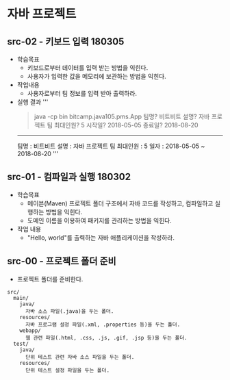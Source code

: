 # 자바 프로젝트 

## src-02 - 키보드 입력  180305
- 학습목표
  - 키보드로부터 데이터를 입력 받는 방법을 익힌다.
  - 사용자가 입력한 값을 메모리에 보관하는 방법을 익힌다.
- 작업내용
  - 사용자로부터 팀 정보를 입력 받아 출력하라.
- 실행 결과
'''
  > java -cp bin bitcamp.java105.pms.App
  팀명? 비트비트
  설명? 자바 프로젝트 팀
  최대인원? 5
  시작일? 2018-05-05
  종료일? 2018-08-20
  --------------------------
  팀명 : 비트비트
  설명 : 자바 프로젝트 팀
  최대인원 : 5
  일자 : 2018-05-05 ~ 2018-08-20
'''
  

## src-01 - 컴파일과 실행 180302
- 학습목표
  - 메이븐(Maven) 프로젝트 폴더 구조에서 자바 코드를 작성하고, 컴파일하고 실행하는 방법을 익힌다.
  - 도메인 이름을 이용하여 패키지를 관리하는 방법을 익힌다.
- 작업 내용
  - "Hello, world"를 출력하는 자바 애플리케이션을 작성하라.

## src-00 - 프로젝트 폴더 준비
- 프로젝트 폴더를 준비한다.
```
src/
  main/
    java/  
      자바 소스 파일(.java)을 두는 폴더.
    resources/
      자바 프로그램 설정 파일(.xml, .properties 등)을 두는 폴더.
    webapp/
      웹 관련 파일(.html, .css, .js, .gif, .jsp 등)을 두는 폴더.
  test/
    java/
      단위 테스트 관련 자바 소스 파일을 두는 폴더.
    resources/
      단위 테스트 설정 파일을 두는 폴더.
```